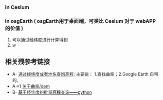 ### in Cesium
### in osgEarth ( osgEarth用于桌面端，可类比 Cesium 对于 webAPP的价值 )
  <!-- - [Cesium 之 高程查询](ElevationQuery1.js) -->
1. 可以通过经纬度进行计算得到
2. w


## 相关残参考链接
- A- [通过经纬度或者地名查询高程](https://malagis.com/gis-longitude-latitude-elevation.html): 主要说： 1.查找曲率；2.Google Earth 自带的。
- A->1 [关于曲率/dem](https://help.supermap.com/iDesktop/zh/tutorial/Analyst/Raster/SurfaceAnalyst/CalculateCurvature)
- B- [基于经纬度的批量高程查询——python](https://python.iitter.com/other/159422.html)